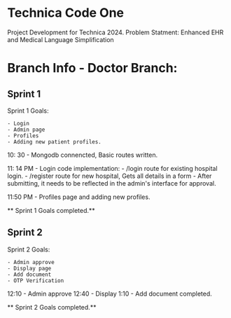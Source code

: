 # Technica Code One
Project Development for Technica 2024. Problem Statment: Enhanced EHR and Medical Language Simplification

# Branch Info - Doctor Branch:

## Sprint 1

Sprint 1 Goals:

    - Login
    - Admin page
    - Profiles
    - Adding new patient profiles.



10: 30 - Mongodb connencted, Basic routes written.

11: 14 PM - Login code implementation: 
    -  /login route for existing hospital login. 
    - /register route for new hospital, Gets all details in a form - After submitting, it needs to be reflected in the admin's interface for approval.
  
11:50 PM - Profiles page and adding new profiles.

** Sprint 1 Goals completed.**




## Sprint 2

Sprint 2 Goals:

    - Admin approve
    - Display page
    - Add document
    - OTP Verification

12:10 - Admin approve
12:40 - Display
1:10  - Add document completed.

** Sprint 2 Goals completed.**
